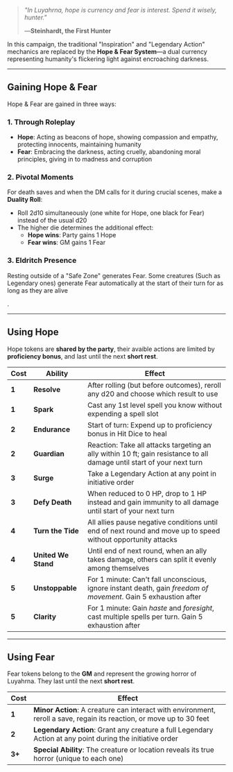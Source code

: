 > *"In Luyahrna, hope is currency and fear is interest. Spend it wisely, hunter."* 
>  
> —**Steinhardt, the First Hunter**

In this campaign, the traditional "Inspiration" and "Legendary Action" mechanics are replaced by the **Hope & Fear System**—a dual currency representing humanity's flickering light against encroaching darkness.

---
## Gaining Hope & Fear
Hope & Fear are gained in three ways:

### 1. Through Roleplay
- **Hope**: Acting as beacons of hope, showing compassion and empathy, protecting innocents, maintaining humanity
- **Fear**: Embracing the darkness, acting cruelly, abandoning moral principles, giving in to madness and corruption

### 2. Pivotal Moments
For death saves and when the DM calls for it during crucial scenes, make a **Duality Roll**:
- Roll 2d10 simultaneously (one white for Hope, one black for Fear) instead of the usual d20
- The higher die determines the additional effect:
  - **Hope wins**: Party gains 1 Hope
  - **Fear wins**: GM gains 1 Fear

### 3. Eldritch Presence
Resting outside of a "Safe Zone" generates Fear.
Some creatures (Such as Legendary ones) generate Fear automatically at the start of their turn for as long as they are alive

.

---
## Using Hope
Hope tokens are **shared by the party**, their avaible actions are limited by **proficiency bonus**, and last until the next **short rest**.

| Cost | Ability | Effect |
|------|---------|--------|
| **1** | **Resolve** | After rolling (but before outcomes), reroll any d20 and choose which result to use |
| **1** | **Spark** | Cast any 1st level spell you know without expending a spell slot |
| **2** | **Endurance** | Start of turn: Expend up to proficiency bonus in Hit Dice to heal |
| **2** | **Guardian** | Reaction: Take all attacks targeting an ally within 10 ft; gain resistance to all damage until start of your next turn |
| **3** | **Surge** | Take a Legendary Action at any point in initiative order |
| **3** | **Defy Death** | When reduced to 0 HP, drop to 1 HP instead and gain immunity to all damage until start of your next turn |
| **4** | **Turn the Tide** | All allies pause negative conditions until end of next round and move up to speed without opportunity attacks |
| **4** | **United We Stand** | Until end of next round, when an ally takes damage, others can split it evenly among themselves |
| **5** | **Unstoppable** | For 1 minute: Can't fall unconscious, ignore instant death, gain *freedom of movement*. Gain 5 exhaustion after |
| **5** | **Clarity** | For 1 minute: Gain *haste* and *foresight*, cast multiple spells per turn. Gain 5 exhaustion after |

---
## Using Fear
Fear tokens belong to the **GM** and represent the growing horror of Luyahrna. They last until the next **short rest**.

| Cost   | Effect                                                                                                                |
| ------ | --------------------------------------------------------------------------------------------------------------------- |
| **1**  | **Minor Action**: A creature can interact with environment, reroll a save, regain its reaction, or move up to 30 feet |
| **2**  | **Legendary Action**: Grant any creature a full Legendary Action at any point during the initiative order             |
| **3+** | **Special Ability**: The creature or location reveals its true horror (unique to each one)                            |
